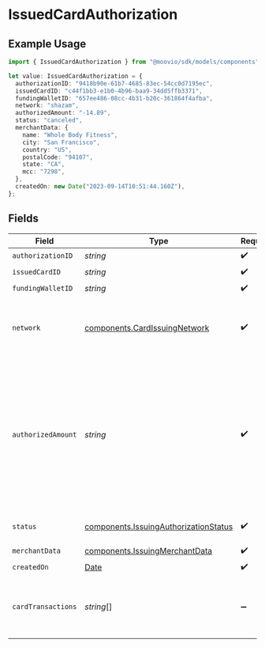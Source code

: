 # IssuedCardAuthorization

## Example Usage

```typescript
import { IssuedCardAuthorization } from "@moovio/sdk/models/components";

let value: IssuedCardAuthorization = {
  authorizationID: "9418b90e-61b7-4685-83ec-54cc0d7195ec",
  issuedCardID: "c44f1bb3-e1b0-4b96-baa9-34dd5ffb3371",
  fundingWalletID: "657ee486-08cc-4b31-b20c-361864f4afba",
  network: "shazam",
  authorizedAmount: "-14.89",
  status: "canceled",
  merchantData: {
    name: "Whole Body Fitness",
    city: "San Francisco",
    country: "US",
    postalCode: "94107",
    state: "CA",
    mcc: "7298",
  },
  createdOn: new Date("2023-09-14T10:51:44.160Z"),
};
```

## Fields

| Field                                                                                                                                        | Type                                                                                                                                         | Required                                                                                                                                     | Description                                                                                                                                  | Example                                                                                                                                      |
| -------------------------------------------------------------------------------------------------------------------------------------------- | -------------------------------------------------------------------------------------------------------------------------------------------- | -------------------------------------------------------------------------------------------------------------------------------------------- | -------------------------------------------------------------------------------------------------------------------------------------------- | -------------------------------------------------------------------------------------------------------------------------------------------- |
| `authorizationID`                                                                                                                            | *string*                                                                                                                                     | :heavy_check_mark:                                                                                                                           | N/A                                                                                                                                          |                                                                                                                                              |
| `issuedCardID`                                                                                                                               | *string*                                                                                                                                     | :heavy_check_mark:                                                                                                                           | N/A                                                                                                                                          |                                                                                                                                              |
| `fundingWalletID`                                                                                                                            | *string*                                                                                                                                     | :heavy_check_mark:                                                                                                                           | N/A                                                                                                                                          |                                                                                                                                              |
| `network`                                                                                                                                    | [components.CardIssuingNetwork](../../models/components/cardissuingnetwork.md)                                                               | :heavy_check_mark:                                                                                                                           | The name of the network a card transaction is routed through.                                                                                |                                                                                                                                              |
| `authorizedAmount`                                                                                                                           | *string*                                                                                                                                     | :heavy_check_mark:                                                                                                                           | A decimal-formatted numerical string that represents up to 2 decimal place precision. In USD for example, 12.34 is $12.34 and 0.99 is $0.99. | -14.89                                                                                                                                       |
| `status`                                                                                                                                     | [components.IssuingAuthorizationStatus](../../models/components/issuingauthorizationstatus.md)                                               | :heavy_check_mark:                                                                                                                           | Status of a card issuing authorization.                                                                                                      |                                                                                                                                              |
| `merchantData`                                                                                                                               | [components.IssuingMerchantData](../../models/components/issuingmerchantdata.md)                                                             | :heavy_check_mark:                                                                                                                           | N/A                                                                                                                                          |                                                                                                                                              |
| `createdOn`                                                                                                                                  | [Date](https://developer.mozilla.org/en-US/docs/Web/JavaScript/Reference/Global_Objects/Date)                                                | :heavy_check_mark:                                                                                                                           | N/A                                                                                                                                          |                                                                                                                                              |
| `cardTransactions`                                                                                                                           | *string*[]                                                                                                                                   | :heavy_minus_sign:                                                                                                                           | List of card transaction IDs associated with this authorization.                                                                             |                                                                                                                                              |